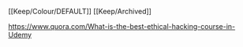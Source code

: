 [[Keep/Colour/DEFAULT]] [[Keep/Archived]] 

https://www.quora.com/What-is-the-best-ethical-hacking-course-in-Udemy
